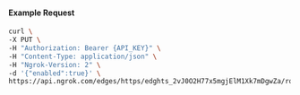 <!-- Code generated for API Clients. DO NOT EDIT. -->

#### Example Request

```bash
curl \
-X PUT \
-H "Authorization: Bearer {API_KEY}" \
-H "Content-Type: application/json" \
-H "Ngrok-Version: 2" \
-d '{"enabled":true}' \
https://api.ngrok.com/edges/https/edghts_2vJ0O2H77x5mgjElM1Xk7mDgwZa/routes/edghtsrt_2vJ0O4mfs4OXkWg9LJhumaBfedh/compression
```
